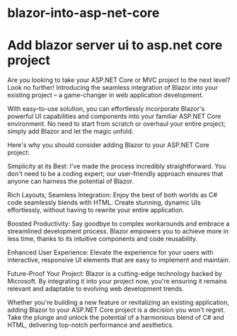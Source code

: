 # blazor-into-asp-net-core
# Add blazor server ui to asp.net core project

Are you looking to take your ASP.NET Core or MVC project to the next level? Look no further! Introducing the seamless integration of Blazor into your existing project – a game-changer in web application development.

With easy-to-use solution, you can effortlessly incorporate Blazor's powerful UI capabilities and components into your familiar ASP.NET Core environment. No need to start from scratch or overhaul your entire project; simply add Blazor and let the magic unfold.

Here's why you should consider adding Blazor to your ASP.NET Core project:

Simplicity at its Best: I've made the process incredibly straightforward. You don't need to be a coding expert; our user-friendly approach ensures that anyone can harness the potential of Blazor.

Rich Layouts, Seamless Integration: Enjoy the best of both worlds as C# code seamlessly blends with HTML. Create stunning, dynamic UIs effortlessly, without having to rewrite your entire application.

Boosted Productivity: Say goodbye to complex workarounds and embrace a streamlined development process. Blazor empowers you to achieve more in less time, thanks to its intuitive components and code reusability.

Enhanced User Experience: Elevate the experience for your users with interactive, responsive UI elements that are easy to implement and maintain.

Future-Proof Your Project: Blazor is a cutting-edge technology backed by Microsoft. By integrating it into your project now, you're ensuring it remains relevant and adaptable to evolving web development trends.

Whether you're building a new feature or revitalizing an existing application, adding Blazor to your ASP.NET Core project is a decision you won't regret. Take the plunge and unlock the potential of a harmonious blend of C# and HTML, delivering top-notch performance and aesthetics.
